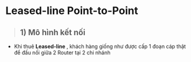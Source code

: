 # Leased-line Point-to-Point
> ## **1) Mô hình kết nối**
- Khi thuê **Leased-line** , khách hàng giống như được cấp 1 đoạn cáp thật để đấu nối giữa 2 Router tại 2 chi nhánh